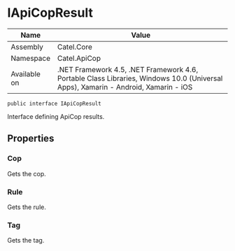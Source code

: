 

# IApiCopResult

Name|Value
---|---
Assembly|Catel.Core
Namespace|Catel.ApiCop
Available on|.NET Framework 4.5, .NET Framework 4.6, Portable Class Libraries, Windows 10.0 (Universal Apps), Xamarin - Android, Xamarin - iOS

```
public interface IApiCopResult
```

Interface defining ApiCop results.



## Properties

### Cop

Gets the cop.



### Rule

Gets the rule.



### Tag

Gets the tag.



